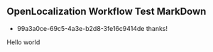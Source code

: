 ## OpenLocalization Workflow Test MarkDown
* 99a3a0ce-69c5-4a3e-b2d8-3fe16c9414de 
thanks!

Hello world